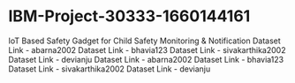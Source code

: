 # IBM-Project-30333-1660144161
IoT Based Safety Gadget for Child Safety Monitoring &amp; Notification
Dataset Link - abarna2002
Dataset Link - bhavia123
Dataset Link - sivakarthika2002
Dataset Link - devianju
Dataset Link - abarna2002
Dataset Link - bhavia123
Dataset Link - sivakarthika2002
Dataset Link - devianju
